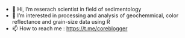 - 👋 Hi, I’m reserach scientist in field of sedimentology
- 👀 I’m interested in processing and analysis of geochemmical, color reflectance and grain-size data using R
- 📫 How to reach me : https://t.me/coreblogger

<!---
dbrsv/dbrsv is a ✨ special ✨ repository because its `README.md` (this file) appears on your GitHub profile.
You can click the Preview link to take a look at your changes.
--->
